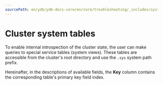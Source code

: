 ```yaml
---
sourcePath: en/ydb/ydb-docs-core/en/core/troubleshooting/_includes/system_views/intro_cluster.md
---
```

# Cluster system tables

To enable internal introspection of the cluster state, the user can make queries to special service tables (system views). These tables are accessible from the cluster's root directory and use the `.sys` system path prefix.

Hereinafter, in the descriptions of available fields, the **Key** column contains the corresponding table's primary key field index.

